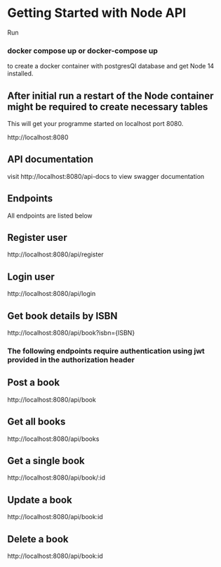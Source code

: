 # Getting Started with Node API

Run 
### docker compose up or docker-compose up

to create a docker container with postgresQl database and get Node 14 installed.

## After initial run a restart of the Node container might be required to create necessary tables


This will get your programme started on localhost port 8080.

http://localhost:8080


## API documentation

visit http://localhost:8080/api-docs to view swagger documentation


## Endpoints

All endpoints are listed below

## Register user

http://localhost:8080/api/register

## Login user 

http://localhost:8080/api/login

## Get book details by ISBN


http://localhost:8080/api/book?isbn={ISBN}


### The following endpoints require authentication using jwt provided in the authorization header ###

## Post a book

 http://localhost:8080/api/book

## Get all books

http://localhost:8080/api/books


## Get a single book 

http://localhost:8080/api/book/:id

## Update a book 

http://localhost:8080/api/book:id


## Delete a book 

http://localhost:8080/api/book:id




   

 


